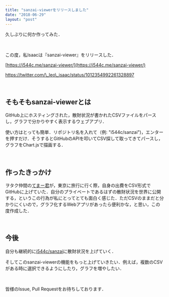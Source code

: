 ```yaml
---
title: "sanzai-viewerをリリースしました"
date: "2018-06-29"
layout: "post"
---
```


久しぶりに何か作ってみた．

 

この度，私Isaacは『sanzai-viewer』をリリースした．

[https://i544c.me/sanzai-viewer/](https://i544c.me/sanzai-viewer/)

https://twitter.com/\_leo\_isaac/status/1012354992261328897

 

## そもそもsanzai-viewerとは

GitHub上にホスティングされた，散財状況が書かれたCSVファイルをパースし，グラフで分かりやすく表示するウェブアプリ．

使い方はとっても簡単．リポジトリ名を入れて（例: "i544c/sanzai")，エンターを押すだけ．そうするとGitHubのAPIを叩いてCSV探して取ってきてパースし，グラフをChart.jsで描画する．

 

## 作ったきっかけ

ヲタク仲間の[てまー君](https://twitter.com/Tkon_sec)が，東京に旅行に行く際，自身の出費をCSV形式でGitHubに上げていた．自分のプライベートであるはずの散財状況を世界に公開する，というこの行為が私にとってとても面白く感じた．ただCSVのままだと分かりにくいので，グラフ化するWebアプリがあったら便利かな，と思い，この度作成した．

 

## 今後

自分も継続的に[i544c/sanzai](https://github.com/i544c/sanzai)に散財状況を上げていく．

そしてこのsanzai-viewerの機能をもっと上げていきたい．例えば，複数のCSVがある時に選択できるようにしたり，グラフを増やしたい．

 

皆様のIssue, Pull Requestをお待ちしております．
